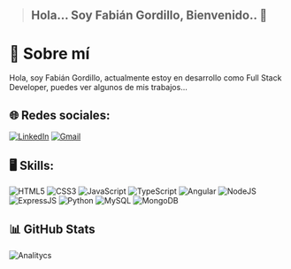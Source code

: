 > ## Hola... Soy Fabián Gordillo, Bienvenido.. 👋

# 📌 Sobre mí

Hola, soy Fabián Gordillo, actualmente estoy en desarrollo como Full Stack Developer, puedes ver algunos de mis trabajos...

## 🌐 Redes sociales:
[![LinkedIn](https://img.shields.io/badge/LinkedIn-0077B5?style=for-the-badge&logo=linkedin&logoColor=white)](https://www.linkedin.com/in/fabi%C3%A1n-esteban-gordillo-pe%C3%B1a-56723124a/) [![Gmail](https://img.shields.io/badge/Gmail-D14836?style=for-the-badge&logo=gmail&logoColor=white)](mailto:fabian.gordillo.dev@gmail.com)


##  🖥 Skills:

![HTML5](https://img.shields.io/badge/HTML5-E34F26?style=for-the-badge&logo=html5&logoColor=white) ![CSS3](https://img.shields.io/badge/CSS3-1572B6?style=for-the-badge&logo=css3&logoColor=white) ![JavaScript](https://img.shields.io/badge/JavaScript-F7DF1E?style=for-the-badge&logo=javascript&logoColor=black) ![TypeScript](https://img.shields.io/badge/TypeScript-007ACC?style=for-the-badge&logo=typescript&logoColor=white) ![Angular](https://img.shields.io/badge/Angular-DD0031?style=for-the-badge&logo=angular&logoColor=white) ![NodeJS](https://img.shields.io/badge/Node.js-43853D?style=for-the-badge&logo=node.js&logoColor=white) ![ExpressJS](https://img.shields.io/badge/Express.js-404D59?style=for-the-badge) ![Python](https://img.shields.io/badge/Python-3776AB?style=for-the-badge&logo=python&logoColor=white) ![MySQL](https://img.shields.io/badge/MySQL-00000F?style=for-the-badge&logo=mysql&logoColor=white) ![MongoDB](https://img.shields.io/badge/MongoDB-4EA94B?style=for-the-badge&logo=mongodb&logoColor=white)


## 📊 GitHub Stats

![Analitycs](https://github-readme-stats.vercel.app/api/top-langs/?username=fabiangord&theme=blue-green)


